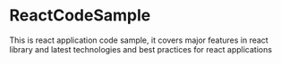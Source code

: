 # ReactCodeSample
This is react application code sample, it covers major features in react library and latest technologies and best practices for react applications
